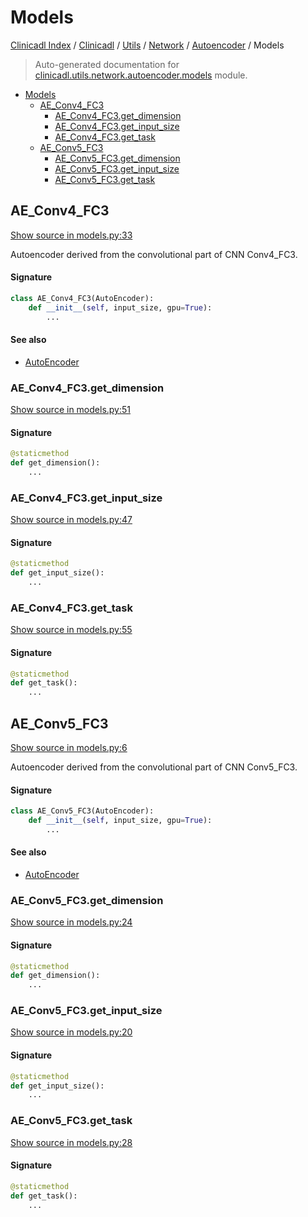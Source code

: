 # Models

[Clinicadl Index](../../../../README.md#clinicadl-index) /
[Clinicadl](../../../index.md#clinicadl) /
[Utils](../../index.md#utils) /
[Network](../index.md#network) /
[Autoencoder](./index.md#autoencoder) /
Models

> Auto-generated documentation for [clinicadl.utils.network.autoencoder.models](../../../../../clinicadl/utils/network/autoencoder/models.py) module.

- [Models](#models)
  - [AE_Conv4_FC3](#ae_conv4_fc3)
    - [AE_Conv4_FC3.get_dimension](#ae_conv4_fc3get_dimension)
    - [AE_Conv4_FC3.get_input_size](#ae_conv4_fc3get_input_size)
    - [AE_Conv4_FC3.get_task](#ae_conv4_fc3get_task)
  - [AE_Conv5_FC3](#ae_conv5_fc3)
    - [AE_Conv5_FC3.get_dimension](#ae_conv5_fc3get_dimension)
    - [AE_Conv5_FC3.get_input_size](#ae_conv5_fc3get_input_size)
    - [AE_Conv5_FC3.get_task](#ae_conv5_fc3get_task)

## AE_Conv4_FC3

[Show source in models.py:33](../../../../../clinicadl/utils/network/autoencoder/models.py#L33)

Autoencoder derived from the convolutional part of CNN Conv4_FC3.

#### Signature

```python
class AE_Conv4_FC3(AutoEncoder):
    def __init__(self, input_size, gpu=True):
        ...
```

#### See also

- [AutoEncoder](../sub_network.md#autoencoder)

### AE_Conv4_FC3.get_dimension

[Show source in models.py:51](../../../../../clinicadl/utils/network/autoencoder/models.py#L51)

#### Signature

```python
@staticmethod
def get_dimension():
    ...
```

### AE_Conv4_FC3.get_input_size

[Show source in models.py:47](../../../../../clinicadl/utils/network/autoencoder/models.py#L47)

#### Signature

```python
@staticmethod
def get_input_size():
    ...
```

### AE_Conv4_FC3.get_task

[Show source in models.py:55](../../../../../clinicadl/utils/network/autoencoder/models.py#L55)

#### Signature

```python
@staticmethod
def get_task():
    ...
```



## AE_Conv5_FC3

[Show source in models.py:6](../../../../../clinicadl/utils/network/autoencoder/models.py#L6)

Autoencoder derived from the convolutional part of CNN Conv5_FC3.

#### Signature

```python
class AE_Conv5_FC3(AutoEncoder):
    def __init__(self, input_size, gpu=True):
        ...
```

#### See also

- [AutoEncoder](../sub_network.md#autoencoder)

### AE_Conv5_FC3.get_dimension

[Show source in models.py:24](../../../../../clinicadl/utils/network/autoencoder/models.py#L24)

#### Signature

```python
@staticmethod
def get_dimension():
    ...
```

### AE_Conv5_FC3.get_input_size

[Show source in models.py:20](../../../../../clinicadl/utils/network/autoencoder/models.py#L20)

#### Signature

```python
@staticmethod
def get_input_size():
    ...
```

### AE_Conv5_FC3.get_task

[Show source in models.py:28](../../../../../clinicadl/utils/network/autoencoder/models.py#L28)

#### Signature

```python
@staticmethod
def get_task():
    ...
```